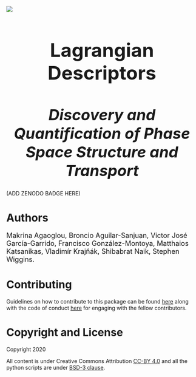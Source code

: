 ![](champs_logo.jpg)


<h1 style="font-size:50px;text-align:center">Lagrangian Descriptors</h1>
<h1 style="font-size:40px;text-align:center"><em>Discovery and Quantification of Phase Space Structure and Transport</em></h1>

(ADD ZENODO BADGE HERE)


# Authors

<p style="font-size:18px">
Makrina Agaoglou, Broncio Aguilar-Sanjuan, Victor José García-Garrido, Francisco González-Montoya, Matthaios Katsanikas, Vladimír Krajňák, Shibabrat Naik, Stephen Wiggins.
</p>




# Contributing

Guidelines on how to contribute to this package can be found  [here]() along with the code of conduct [here]() for engaging with the fellow contributors.


# Copyright and License
Copyright 2020

All content is under Creative Commons Attribution [CC-BY 4.0](https://creativecommons.org/licenses/by/4.0/legalcode.txt) and all the python scripts are under [BSD-3 clause]().
